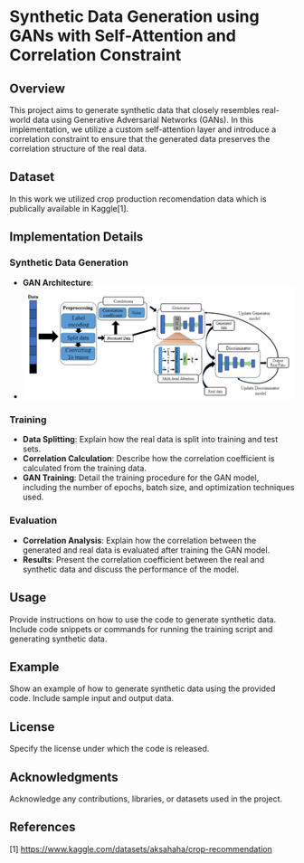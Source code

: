 # Synthetic Data Generation using GANs with Self-Attention and Correlation Constraint

## Overview
This project aims to generate synthetic data that closely resembles real-world data using Generative Adversarial Networks (GANs). In this implementation, we utilize a custom self-attention layer and introduce a correlation constraint to ensure that the generated data preserves the correlation structure of the real data.


## Dataset
In this work we utilized crop production recomendation data which is publically available in Kaggle[1].

## Implementation Details
### Synthetic Data Generation
- **GAN Architecture**:
- ![Archictecture](https://github.com/aashikrasool/Coefficient-Based-Data-Generator/blob/main/GAN%20arch.png)


### Training
- **Data Splitting**: Explain how the real data is split into training and test sets.
- **Correlation Calculation**: Describe how the correlation coefficient is calculated from the training data.
- **GAN Training**: Detail the training procedure for the GAN model, including the number of epochs, batch size, and optimization techniques used.

### Evaluation
- **Correlation Analysis**: Explain how the correlation between the generated and real data is evaluated after training the GAN model.
- **Results**: Present the correlation coefficient between the real and synthetic data and discuss the performance of the model.

## Usage
Provide instructions on how to use the code to generate synthetic data. Include code snippets or commands for running the training script and generating synthetic data.

## Example
Show an example of how to generate synthetic data using the provided code. Include sample input and output data.

## License
Specify the license under which the code is released.

## Acknowledgments
Acknowledge any contributions, libraries, or datasets used in the project.

## References
[1] https://www.kaggle.com/datasets/aksahaha/crop-recommendation

